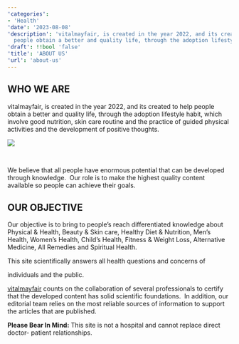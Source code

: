 ```yaml
---
'categories':
- 'Health'
'date': '2023-08-08'
'description': 'vitalmayfair, is created in the year 2022, and its created to help
  people obtain a better and quality life, through the adoption lifestyle.'
'draft': !!bool 'false'
'title': 'ABOUT US'
'url': 'about-us'
---
```

 

WHO WE ARE
----------


vitalmayfair, is created in the year 2022, and its created to help people obtain a better and quality life, through the adoption lifestyle habit, which involve good nutrition, skin care routine and the practice of guided physical activities and the development of positive thoughts.


![](https://i0.wp.com/vitalmayfair.com/wp-content/uploads/2022/04/Graphic-DAX.jpg?resize=646%2C116&ssl=1)


 


We believe that all people have enormous potential that can be developed through knowledge.  Our role is to make the highest quality content available so people can achieve their goals.


OUR OBJECTIVE
-------------


Our objective is to bring to people’s reach differentiated knowledge about Physical & Health, Beauty & Skin care, Healthy Diet & Nutrition, Men’s Health, Women’s Health, Child’s Health, Fitness & Weight Loss, Alternative Medicine, All Remedies and Spiritual Health.


This site scientifically answers all health questions and concerns of  

individuals and the public.


[vitalmayfair](https://vitalmayfair.com) counts on the collaboration of several professionals to certify that the developed content has solid scientific foundations.  In addition, our editorial team relies on the most reliable sources of information to support the articles that are published.


**Please Bear In Mind:** This site is not a hospital and cannot replace direct doctor- patient relationships.


 


 


